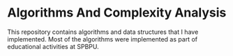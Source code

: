 # Algorithms And Complexity Analysis
This repository contains algorithms and data structures that I have implemented. Most of the algorithms were implemented as part of educational activities at SPBPU.